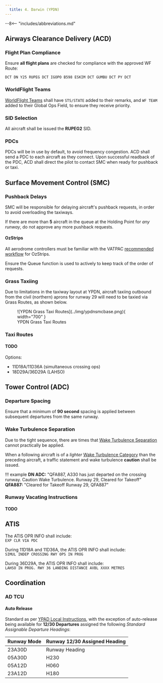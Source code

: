 ```yaml
---
  title: 4. Darwin (YPDN)
---
```


--8<-- "includes/abbreviations.md"

## Airways Clearance Delivery (ACD)
### Flight Plan Compliance
Ensure **all flight plans** are checked for compliance with the approved WF Route:

`DCT DN Y25 RUPEG DCT IGOPO B598 ESKIM DCT GUMBU DCT PY DCT`

### WorldFlight Teams
[WorldFlight Teams](../../#official-team-callsigns) shall have `STS/STATE` added to their remarks, and `WF TEAM` added to their Global Ops Field, to ensure they receive priority.

### SID Selection
All aircraft shall be issued the **RUPEG2** SID.  

### PDCs
PDCs will be in use by default, to avoid frequency congestion. ACD shall send a PDC to each aircraft as they connect. Upon successful readback of the PDC, ACD shall direct the pilot to contact SMC when ready for pushback or taxi.

## Surface Movement Control (SMC)

### Pushback Delays
SMC will be responsible for delaying aircraft's pushback requests, in order to avoid overloading the taxiways.

If there are more than **5** aircraft in the queue at the Holding Point for *any runway*, do not approve any more pushback requests.

#### OzStrips
All aerodrome controllers must be familiar with the VATPAC [recommended workflow](../../client/towerstrips.md#recommended-workflow) for OzStrips.

Ensure the Queue function is used to actively to keep track of the order of requests.

### Grass Taxiing
Due to limitations in the taxiway layout at YPDN, aircraft taxiing outbound from the civil (northern) aprons for runway 29 will need to be taxied via Grass Routes, as shown below.

<figure markdown>
![YPDN Grass Taxi Routes](../img/ypdnsmcbase.png){ width="700" }
  <figcaption>YPDN Grass Taxi Routes</figcaption>
</figure>

### Taxi Routes
#### TODO

Options:

- 11D18A/11D36A (simultaneous crossing ops)
- 18D29A/36D29A (LAHSO)

## Tower Control (ADC)
### Departure Spacing
Ensure that a minimum of **90 second** spacing is applied between subsequent departures from the same runway.

### Wake Turbulence Separation
Due to the tight sequence, there are times that [Wake Turbulence Separation](../../../separation-standards/waketurb/#runways) cannot practically be applied.

When a following aircraft is of a *lighter* [Wake Turbulence Category](../../../separation-standards/waketurb/#categories) than the preceding aircraft, a traffic statement and wake turbulence **caution** shall be issued.

!!! example
    **DN ADC:** "QFA887, A330 has just departed on the crossing runway. Caution Wake Turbulence. Runway 29, Cleared for Takeoff"  
    **QFA887:** "Cleared for Takeoff Runway 29, QFA887"

### Runway Vacating Instructions
#### TODO

## ATIS
The ATIS OPR INFO shall include:  
`EXP CLR VIA PDC`

During 11D18A and 11D36A, the ATIS OPR INFO shall include:  
`SIMUL INDEP CROSSING RWY OPS IN PROG`

During 36D29A, the ATIS OPR INFO shall include:  
`LAHSO IN PROG. RWY 36 LANDING DISTANCE AVBL XXXX METRES`

## Coordination
### AD TCU
#### Auto Release
Standard as per [YPAD Local Instructions](../../../aerodromes/classc/Adelaide/#auto-release), with the exception of auto-release being available for **12/30 Departures** assigned the following *Standard Assignable Departure Headings*:

| Runway Mode | Runway 12/30 Assigned Heading |
| ---------- | --- |
| 23A30D      | Runway Heading |
| 05A30D      | H230 |
| 05A12D      | H060 |
| 23A12D      | H180 |